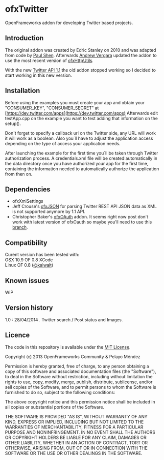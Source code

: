 ofxTwitter
=====================================
OpenFrameworks addon for developing Twitter based projects.

Introduction
------------
The original addon was created by Edric Stanley on 2010 and was adapted from code by [Paul Shen](http://in.somniac.me/2010/01/openframeworks-http-requests-xml-parser/).
Afterwards [Andrew Vergara](https://github.com/drewvergara/ofxTwitter) updated the addon to use the most recent version of [ofxHttpUtils](https://github.com/arturoc/ofxHttpUtils).

With the new [Twitter API 1.1](https://dev.twitter.com/docs/api/1.1/overview) the old addon stopped working so I decided to start working in this new version.

Installation
------------
Before using the examples you must create your app and obtain your "CONSUMER_KEY", "CONSUMER_SECRET" at [https://dev.twitter.com/apps](https://dev.twitter.com/apps) Afterwards edit testApp.cpp on the example you want to test adding that information on the setup().

Don´t forget to specify a callback url on the Twitter side, any URL will work it will work as a boolean. Also you´ll have to adjust the application access depending on the type of access your application needs.

After launching the example for the first time you´ll be taken through Twitter authorization process. A credentials.xml file will be created automatically in the data directory once you have authorized your app for the first time, containing the information needed to automatically authorize the application from then on.

Dependencies
------------
* ofxXmlSettings
* Jeff Crouse's [ofxJSON](https://github.com/jefftimesten/ofxJSON) for parsing Twitter REST API JSON data as XML is not supported anymore by 1.1 API.
* Christopher Baker's [ofxOAuth](https://github.com/bakercp/ofxOAuth) addon.
It seems right now post don't work with latest version of ofxOauth so maybe you'll need to use this [branch](https://github.com/pelayomendez/ofxOAuth/tree/feature-postmultipart/formdata).

Compatibility
------------
Curent version has been tested with:<br/>
OSX 10.9 OF 0.8 XCode<br/>
Linux OF 0.8 ([@kalwalt](https://github.com/kalwalt))

Known issues
------------
WIP

Version history
------------
1.0 : 28/04/2014 . Twitter search / Post status and Images.

Licence
-------
The code in this repository is available under the [MIT License](https://secure.wikimedia.org/wikipedia/en/wiki/Mit_license).

Copyright (c) 2013 OpenFrameworks Community & Pelayo Méndez

Permission is hereby granted, free of charge, to any person obtaining a copy of this software and associated documentation files (the "Software"), to deal in the Software without restriction, including without limitation the rights to use, copy, modify, merge, publish, distribute, sublicense, and/or sell copies of the Software, and to permit persons to whom the Software is furnished to do so, subject to the following conditions:

The above copyright notice and this permission notice shall be included in all copies or substantial portions of the Software.

THE SOFTWARE IS PROVIDED "AS IS", WITHOUT WARRANTY OF ANY KIND, EXPRESS OR IMPLIED, INCLUDING BUT NOT LIMITED TO THE WARRANTIES OF MERCHANTABILITY, FITNESS FOR A PARTICULAR PURPOSE AND NONINFRINGEMENT. IN NO EVENT SHALL THE AUTHORS OR COPYRIGHT HOLDERS BE LIABLE FOR ANY CLAIM, DAMAGES OR OTHER LIABILITY, WHETHER IN AN ACTION OF CONTRACT, TORT OR OTHERWISE, ARISING FROM, OUT OF OR IN CONNECTION WITH THE SOFTWARE OR THE USE OR OTHER DEALINGS IN THE SOFTWARE.